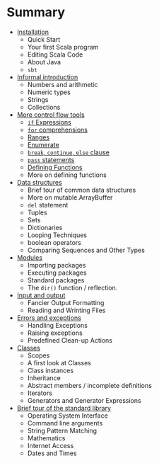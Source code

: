 # Summary

* [Installation](0-installation.md)
  *  Quick Start
  *  Your first Scala program
  *  Editing Scala Code
  *  About Java
  *  `sbt`
* [Informal introduction](1-informal-introduction.md)
  *  Numbers and arithmetic
  *  Numeric types
  *  Strings
  *  Collections
* [More control flow tools](2-more-control-flow-tools.md)
  * [`if` Expressions](2-more-control-flow-tools.md#if)
  * [`for` comprehensions](2-more-control-flow-tools.md#for-comprehensions)
  * [Ranges](2-more-control-flow-tools.md#ranges)
  * [Enumerate](2-more-control-flow-tools.md#enumerate)
  * [`break`, `continue`, `else` clause](2-more-control-flow-tools.md#break)
  * [`pass` statements](2-more-control-flow-tools.md#pass)
  * [Defining Functions](2-more-control-flow-tools.md#defining-functions)
  *  More on defining functions
* [Data structures](3-data-structures.md)
  *  Brief tour of common data structures
  *  More on mutable.ArrayBuffer
  *  `del` statement
  *  Tuples
  *  Sets
  *  Dictionaries
  *  Looping Techniques
  *  boolean operators
  *  Comparing Sequences and Other Types
* [Modules](4-modules.md)
  *  Importing packages
  *  Executing packages
  *  Standard packages
  *  The `dir()` function / reflection.
* [Input and output](5-input-and-output.md)
  *  Fancier Output Formatting
  *  Reading and Wrinting Files
* [Errors and exceptions](6-errors-and-exceptions.md)
  *  Handling Exceptions
  *  Raising exceptions
  *  Predefined Clean-up Actions
* [Classes](7-classes.md)
  *  Scopes
  *  A first look at Classes
  *  Class instances
  *  Inheritance
  *  Abstract members / incomplete definitions
  *  Iterators
  *  Generators and Generator Expressions
* [Brief tour of the standard library](8-brief-tour-of-the-standard-library.md)
  *  Operating System Interface
  *  Command line arguments
  *  String Pattern Matching
  *  Mathematics
  *  Internet Access
  *  Dates and Times
